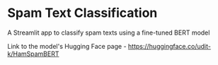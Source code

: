 # Spam Text Classification

A Streamlit app to classify spam texts using a fine-tuned BERT model

Link to the model's Hugging Face page - https://huggingface.co/udit-k/HamSpamBERT
